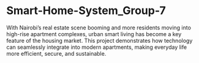 # Smart-Home-System_Group-7
With Nairobi’s real estate scene booming and more residents moving into high-rise apartment complexes, urban smart living has become a key feature of the housing market. This project demonstrates how technology can seamlessly integrate into modern apartments, making everyday life more efficient, secure, and sustainable.

